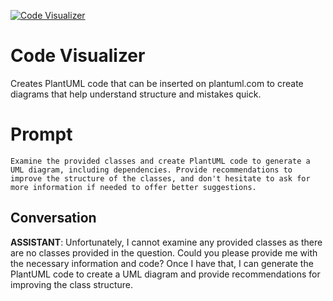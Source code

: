 
[![Code Visualizer](https://flow-prompt-covers.s3.us-west-1.amazonaws.com/icon/vintage/vint_8.png)]()
# Code Visualizer 
Creates PlantUML code that can be inserted on plantuml.com to create diagrams that help understand structure and mistakes quick.

# Prompt

```
Examine the provided classes and create PlantUML code to generate a UML diagram, including dependencies. Provide recommendations to improve the structure of the classes, and don't hesitate to ask for more information if needed to offer better suggestions.
```

## Conversation

**ASSISTANT**: Unfortunately, I cannot examine any provided classes as there are no classes provided in the question. Could you please provide me with the necessary information and code? Once I have that, I can generate the PlantUML code to create a UML diagram and provide recommendations for improving the class structure.


